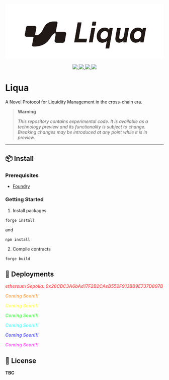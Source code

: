 ![liqua.png](https://github.com/liquaprotocol/contracts/blob/main/img/liqua.png)

<p align="center">
<a href="https://www.liqua.io/">
   <img src='https://img.shields.io/github/languages/code-size/liquaprotocol/contracts'>
  </a>
  <a href="https://www.liqua.io/">
   <img src='https://img.shields.io/github/languages/top/liquaprotocol/contracts'>
  </a>
  <a href='https://www.liqua.io/'>
  <img src='https://img.shields.io/badge/website-liqua-green'>
   </a>
    <a href="https://twitter.com/liqua_protocol">
    <img src='https://img.shields.io/twitter/follow/liqua_protocol'>
  </a>
</p>


# Liqua

A Novel Protocol for Liquidity Management in the cross-chain era.

<!-- ### integrations -->

> **Warning**
>
> _This repository contains experimental code. It is available as a technology preview and its functionality is subject to change. Breaking changes may be introduced at any point while it is in preview._



---

## 📦 Install


###  Prerequisites

- [Foundry](https://book.getfoundry.sh/getting-started/installation)

### Getting Started

1. Install packages

```
forge install
```

and

```
npm install
```

2. Compile contracts

```
forge build
```

## 📃 Deployments


<text style="color:#FF6666">_**ethereum Sepolia: 0x28CBC3A6bAd17F2B2CAeB552F913BB9E737D897B**_</text>

<text style="color:#FFB266">_**Coming Soon!!!**_</text>

<text style="color:#FFFF66">_**Coming Soon!!!**_</text>

<text style="color:#66FF66">_**Coming Soon!!!**_</text>

<text style="color:#66FFFF">_**Coming Soon!!!**_</text>

<text style="color:#6666FF">_**Coming Soon!!!**_</text>


<text style="color:#FF66FF">_**Coming Soon!!!**_</text>


## 📜 License

**TBC**